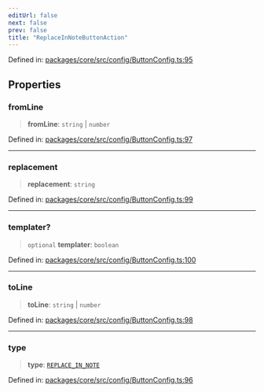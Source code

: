```yaml
---
editUrl: false
next: false
prev: false
title: "ReplaceInNoteButtonAction"
---
```


Defined in: [packages/core/src/config/ButtonConfig.ts:95](https://github.com/mProjectsCode/obsidian-meta-bind-plugin/blob/6b3651315380ea977c7f8746a2130e83024d2b95/packages/core/src/config/ButtonConfig.ts#L95)

## Properties

### fromLine

> **fromLine**: `string` \| `number`

Defined in: [packages/core/src/config/ButtonConfig.ts:97](https://github.com/mProjectsCode/obsidian-meta-bind-plugin/blob/6b3651315380ea977c7f8746a2130e83024d2b95/packages/core/src/config/ButtonConfig.ts#L97)

***

### replacement

> **replacement**: `string`

Defined in: [packages/core/src/config/ButtonConfig.ts:99](https://github.com/mProjectsCode/obsidian-meta-bind-plugin/blob/6b3651315380ea977c7f8746a2130e83024d2b95/packages/core/src/config/ButtonConfig.ts#L99)

***

### templater?

> `optional` **templater**: `boolean`

Defined in: [packages/core/src/config/ButtonConfig.ts:100](https://github.com/mProjectsCode/obsidian-meta-bind-plugin/blob/6b3651315380ea977c7f8746a2130e83024d2b95/packages/core/src/config/ButtonConfig.ts#L100)

***

### toLine

> **toLine**: `string` \| `number`

Defined in: [packages/core/src/config/ButtonConfig.ts:98](https://github.com/mProjectsCode/obsidian-meta-bind-plugin/blob/6b3651315380ea977c7f8746a2130e83024d2b95/packages/core/src/config/ButtonConfig.ts#L98)

***

### type

> **type**: [`REPLACE_IN_NOTE`](/obsidian-meta-bind-plugin-docs/api/enumerations/buttonactiontype/#replace_in_note)

Defined in: [packages/core/src/config/ButtonConfig.ts:96](https://github.com/mProjectsCode/obsidian-meta-bind-plugin/blob/6b3651315380ea977c7f8746a2130e83024d2b95/packages/core/src/config/ButtonConfig.ts#L96)
